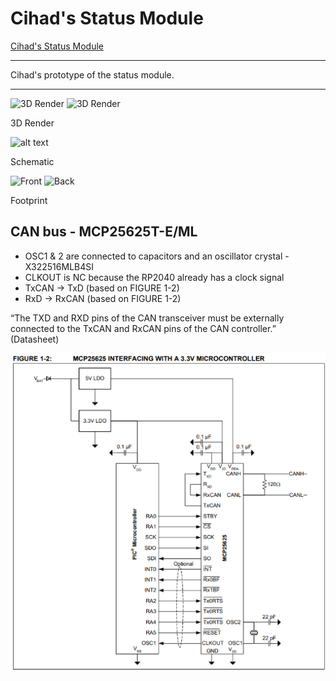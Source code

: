 # Cihad's Status Module 

[Cihad's Status Module](https://github.com/sonicavionics/4in-cihadkhaled-statusmodule)

---

Cihad's prototype of the status module.

---

<div class="image-row">
    <img src="https://raw.githubusercontent.com/sonicavionics/4in-cihadkhaled-statusmodule/refs/heads/main/images/board.front.png" alt="3D Render">
    <img src="https://raw.githubusercontent.com/sonicavionics/4in-cihadkhaled-statusmodule/main/images/board.back.png" alt="3D Render">
</div>
<p class="image-caption">3D Render</p>

![alt text](https://raw.githubusercontent.com/sonicavionics/4in-cihadkhaled-statusmodule/7132b87a29a3697091c76b3631324f0dcd40ff1d/images/sch.svg)
<p class="image-caption">Schematic</p>

<div class="image-row">
    <img src="https://raw.githubusercontent.com/sonicavionics/4in-cihadkhaled-statusmodule/7132b87a29a3697091c76b3631324f0dcd40ff1d/images/pcbf.svg" alt="Front">
    <img src="https://raw.githubusercontent.com/sonicavionics/4in-cihadkhaled-statusmodule/7132b87a29a3697091c76b3631324f0dcd40ff1d/images/pcbb.svg" alt="Back">
</div>
<p class="image-caption">Footprint</p>

<!-- # Components -->


<!-- - [Regulator](https://jlcpcb.com/partdetail/DiodesIncorporated-AP63203WU7/C780769)
- [Inductor](https://jlcpcb.com/partdetail/Tdk-SLF7055T_6R8N2R83PF/C21218)
- **USB-C** [JLC USB-C port](https://jlcpcb.com/partdetail/ShouHan-TYPE_C_16PIN_2MD_073/C2765186) -->




## CAN bus - MCP25625T-E/ML
- OSC1 & 2 are connected to capacitors and an oscillator crystal - X322516MLB4SI
- CLKOUT is NC because the RP2040 already has a clock signal
- TxCAN -> TxD (based on FIGURE 1-2)
- RxD -> RxCAN (based on FIGURE 1-2)

“The TXD and RXD pins of the CAN transceiver must be externally connected to the TxCAN and RxCAN pins of the CAN controller.” (Datasheet)

![alt text](cihad/canrp.png)